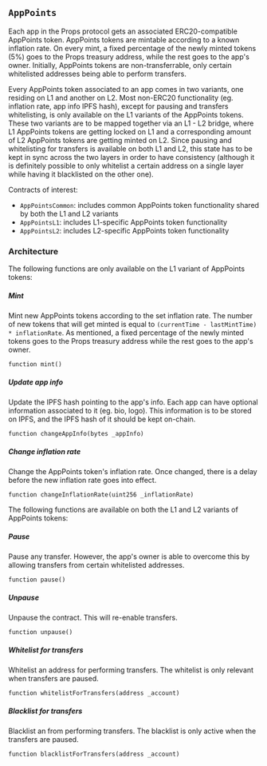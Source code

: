## `AppPoints`

Each app in the Props protocol gets an associated ERC20-compatible AppPoints token. AppPoints tokens are mintable according to a known inflation rate. On every mint, a fixed percentage of the newly minted tokens (5%) goes to the Props treasury address, while the rest goes to the app's owner. Initially, AppPoints tokens are non-transferrable, only certain whitelisted addresses being able to perform transfers.

Every AppPoints token associated to an app comes in two variants, one residing on L1 and another on L2. Most non-ERC20 functionality (eg. inflation rate, app info IPFS hash), except for pausing and transfers whitelisting, is only available on the L1 variants of the AppPoints tokens. These two variants are to be mapped together via an L1 - L2 bridge, where L1 AppPoints tokens are getting locked on L1 and a corresponding amount of L2 AppPoints tokens are getting minted on L2. Since pausing and whitelisting for transfers is available on both L1 and L2, this state has to be kept in sync across the two layers in order to have consistency (although it is definitely possible to only whitelist a certain address on a single layer while having it blacklisted on the other one).

Contracts of interest:

- `AppPointsCommon`: includes common AppPoints token functionality shared by both the L1 and L2 variants
- `AppPointsL1`: includes L1-specific AppPoints token functionality
- `AppPointsL2`: includes L2-specific AppPoints token functionality

### Architecture

The following functions are only available on the L1 variant of AppPoints tokens:

##### Mint

Mint new AppPoints tokens according to the set inflation rate. The number of new tokens that will get minted is equal to `(currentTime - lastMintTime) * inflationRate`. As mentioned, a fixed percentage of the newly minted tokens goes to the Props treasury address while the rest goes to the app's owner.

```solidity
function mint()
```

##### Update app info

Update the IPFS hash pointing to the app's info. Each app can have optional information associated to it (eg. bio, logo). This information is to be stored on IPFS, and the IPFS hash of it should be kept on-chain.

```solidity
function changeAppInfo(bytes _appInfo)
```

##### Change inflation rate

Change the AppPoints token's inflation rate. Once changed, there is a delay before the new inflation rate goes into effect.

```solidity
function changeInflationRate(uint256 _inflationRate)
```

The following functions are available on both the L1 and L2 variants of AppPoints tokens:

##### Pause

Pause any transfer. However, the app's owner is able to overcome this by allowing transfers from certain whitelisted addresses.

```solidity
function pause()
```

##### Unpause

Unpause the contract. This will re-enable transfers.

```solidity
function unpause()
```

##### Whitelist for transfers

Whitelist an address for performing transfers. The whitelist is only relevant when transfers are paused.

```solidity
function whitelistForTransfers(address _account)
```

##### Blacklist for transfers

Blacklist an from performing transfers. The blacklist is only active when the transfers are paused.

```solidity
function blacklistForTransfers(address _account)
```
